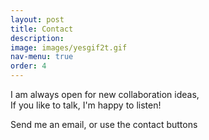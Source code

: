 ```yaml
---
layout: post
title: Contact
description:
image: images/yesgif2t.gif
nav-menu: true
order: 4
---
```


I am always open for new collaboration ideas,  
If you like to talk, I'm happy to listen!
					
Send me an email, or use the contact buttons
